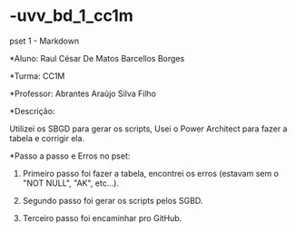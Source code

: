 # -uvv_bd_1_cc1m
pset 1 - Markdown

*Aluno: Raul César De Matos Barcellos Borges

*Turma: CC1M

*Professor: Abrantes Araújo Silva Filho

*Descrição:

Utilizei os SBGD para gerar os scripts, Usei o Power Architect para fazer a tabela e corrigir ela.

*Passo a passo e Erros no pset:

1) Primeiro passo foi fazer a tabela, encontrei os erros (estavam sem o "NOT NULL", "AK", etc...).

2) Segundo passo foi gerar os scripts pelos SGBD.

3) Terceiro passo foi encaminhar pro GitHub.
